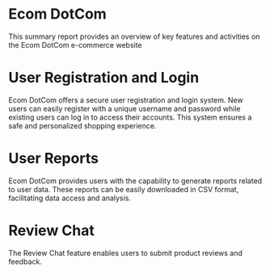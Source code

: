 
# Ecom DotCom

This summary report provides an overview of key features and activities on the Ecom DotCom e-commerce website

# User Registration and Login
Ecom DotCom offers a secure user registration and login system. New users can easily register with a unique username and password while existing users can log in to access their accounts. This system ensures a safe and personalized shopping experience.

# User Reports
Ecom DotCom provides users with the capability to generate reports related to user data. These reports can be easily downloaded in CSV format, facilitating data access and analysis.

# Review Chat
The Review Chat feature enables users to submit product reviews and feedback. 


